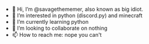 - 👋 Hi, I’m @savagethememer, also known as big idiot.
- 👀 I’m interested in python (discord.py) and minecraft
- 🌱 I’m currently learning python
- 💞️ I’m looking to collaborate on nothing
- 📫 How to reach me: nope you can't

<!---
savagethememer/savagethememer is a ✨ special ✨ repository because its `README.md` (this file) appears on your GitHub profile.
You can click the Preview link to take a look at your changes.
--->
